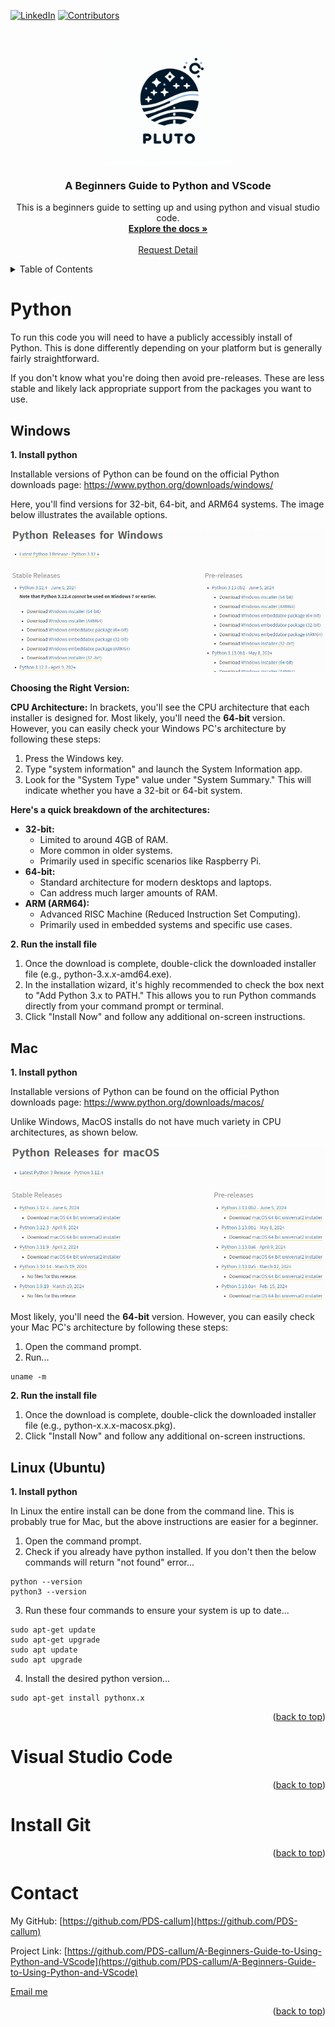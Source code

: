 <!-- Improved compatibility of back to top link: See: https://github.com/othneildrew/Best-README-Template/pull/73 -->
<a name="readme-top"></a>
<!--
*** Thanks for checking out the Best-README-Template. If you have a suggestion
*** that would make this better, please fork the repo and create a pull request
*** or simply open an issue with the tag "enhancement".
*** Don't forget to give the project a star!
*** Thanks again! Now go create something AMAZING! :D
-->



<!-- PROJECT SHIELDS -->
<!--
*** I'm using markdown "reference style" links for readability.
*** Reference links are enclosed in brackets [ ] instead of parentheses ( ).
*** See the bottom of this document for the declaration of the reference variables
*** for contributors-url, forks-url, etc. This is an optional, concise syntax you may use.
*** https://www.markdownguide.org/basic-syntax/#reference-style-links
-->
[![LinkedIn][linkedin-shield]][linkedin-url]
[![Contributors][contributors-shield]][contributors-url]



<!-- PROJECT LOGO -->
<br />
<div align="center">
    <a href="https://github.com/Pluto-Data-Science">
        <img src=".images/logo_placeholder.jpg" alt="drawing" width="200" style="display: block; margin: 0 auto;">
    </a>

  <h3 align="center">A Beginners Guide to Python and VScode</h3>

  <p align="center">
    This is a beginners guide to setting up and using python and visual studio code.
    <br />
    <a href="https://github.com/PDS-callum/A-Beginners-Guide-to-Using-Python-and-VScode"><strong>Explore the docs »</strong></a>
    <br />
    <br />
    <a href="mailto: cpmwaller@gmail.com">Request Detail</a>
  </p>
</div>



<!-- TABLE OF CONTENTS -->
<details>
  <summary>Table of Contents</summary>
  <ol>
    <li>
      <a href="#about-the-project">About The Project</a>
      <ul>
        <li><a href="#built-with">Built With</a></li>
      </ul>
    </li>
    <li>
      <a href="#getting-started">Getting Started</a>
      <ul>
        <li><a href="#prerequisites">Prerequisites</a></li>
        <li><a href="#installation">Installation</a></li>
      </ul>
    </li>
    <li><a href="#usage">Usage</a></li>
    <li><a href="#roadmap">Roadmap</a></li>
    <li><a href="#contributing">Contributing</a></li>
    <li><a href="#license">License</a></li>
    <li><a href="#contact">Contact</a></li>
    <li><a href="#acknowledgments">Acknowledgments</a></li>
  </ol>
</details>



<!-- GETTING STARTED -->
# Python

To run this code you will need to have a publicly accessibly install of Python. This is done differently depending on your platform but is generally fairly straightforward.

If you don't know what you're doing then avoid pre-releases. These are less stable and likely lack appropriate support from the packages you want to use.

## Windows

**1. Install python**

Installable versions of Python can be found on the official Python downloads page: https://www.python.org/downloads/windows/

Here, you'll find versions for 32-bit, 64-bit, and ARM64 systems. The image below illustrates the available options.

<img src=".images\windows_python_install_versions.png">

**Choosing the Right Version:**

**CPU Architecture:** In brackets, you'll see the CPU architecture that each installer is designed for. Most likely, you'll need the **64-bit** version. However, you can easily check your Windows PC's architecture by following these steps:
  1. Press the Windows key.
  2. Type "system information" and launch the System Information app.
  3. Look for the "System Type" value under "System Summary." This will indicate whether you have a 32-bit or 64-bit system.

**Here's a quick breakdown of the architectures:**

  - **32-bit:**
      - Limited to around 4GB of RAM.
      - More common in older systems.
      - Primarily used in specific scenarios like Raspberry Pi.
  - **64-bit:**
      - Standard architecture for modern desktops and laptops.
      - Can address much larger amounts of RAM.
  - **ARM (ARM64):**
      - Advanced RISC Machine (Reduced Instruction Set Computing).
      - Primarily used in embedded systems and specific use cases.

**2. Run the install file**
1. Once the download is complete, double-click the downloaded installer file (e.g., python-3.x.x-amd64.exe).
2. In the installation wizard, it's highly recommended to check the box next to "Add Python 3.x to PATH." This allows you to run Python commands directly from your command prompt or terminal.
3. Click "Install Now" and follow any additional on-screen instructions.

## Mac

**1. Install python**

Installable versions of Python can be found on the official Python downloads page: https://www.python.org/downloads/macos/

Unlike Windows, MacOS installs do not have much variety in CPU architectures, as shown below.

<img src=".images\mac_python_install_versions.png"> 

Most likely, you'll need the **64-bit** version. However, you can easily check your Mac PC's architecture by following these steps:
  1. Open the command prompt.
  2. Run...
    
    uname -m

**2. Run the install file**
1. Once the download is complete, double-click the downloaded installer file (e.g., python-x.x.x-macosx.pkg).
3. Click "Install Now" and follow any additional on-screen instructions.

## Linux (Ubuntu)

**1. Install python**

In Linux the entire install can be done from the command line. This is probably true for Mac, but the above instructions are easier for a beginner.
  1. Open the command prompt.
  2. Check if you already have python installed. If you don't then the below commands will return "not found" error...
    
    python --version
    python3 --version
    
  3. Run these four commands to ensure your system is up to date...
    
    sudo apt-get update
    sudo apt-get upgrade
    sudo apt update
    sudo apt upgrade
    
  4. Install the desired python version...
    
    sudo apt-get install pythonx.x

<p align="right">(<a href="#readme-top">back to top</a>)</p>

# Visual Studio Code



<p align="right">(<a href="#readme-top">back to top</a>)</p>



# Install Git



<p align="right">(<a href="#readme-top">back to top</a>)</p>



<!-- CONTACT -->
# Contact

My GitHub: [https://github.com/PDS-callum](https://github.com/PDS-callum)

Project Link: [https://github.com/PDS-callum/A-Beginners-Guide-to-Using-Python-and-VScode](https://github.com/PDS-callum/A-Beginners-Guide-to-Using-Python-and-VScode)

<a href="mailto: cpmwaller@gmail.com">Email me</a>

<p align="right">(<a href="#readme-top">back to top</a>)</p>



<!-- MARKDOWN LINKS & IMAGES -->
<!-- https://www.markdownguide.org/basic-syntax/#reference-style-links -->
[contributors-shield]: https://img.shields.io/badge/Contributors-1-blue
[contributors-url]: https://github.com/PDS-callum
[license-shield]: https://img.shields.io/badge/License-MIT-green
[license-url]: https://github.com/PDS-callum/centriole_size_analysis/blob/main/LICENSE.txt
[linkedin-shield]: https://img.shields.io/badge/-LinkedIn-black.svg?style=for-the-badge&logo=linkedin&colorB=555
[linkedin-url]: https://www.linkedin.com/in/callum-waller-a68354a1/

[pandas]: https://img.shields.io/badge/Pandas-2C2D72?style=for-the-badge&logo=pandas&logoColor=white
[pandas-url]: https://pandas.pydata.org
[plotly]: https://img.shields.io/badge/Plotly-239120?style=for-the-badge&logo=plotly&logoColor=white
[plotly-url]: https://plotly.com
[numpy]: https://img.shields.io/badge/Numpy-777BB4?style=for-the-badge&logo=numpy&logoColor=white
[numpy-url]: https://numpy.org
[cv]: https://img.shields.io/badge/OpenCV-27338e?style=for-the-badge&logo=OpenCV&logoColor=white
[cv-url]: https://opencv.org

[product-screenshot]: .images/screenshot.png
[logo]: .images/logo_placeholder.jpg
[logo-url]: https://github.com/Pluto-Data-Science